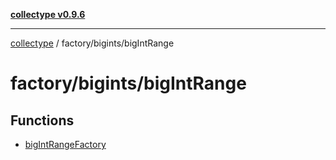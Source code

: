 [**collectype v0.9.6**](../../../README.md)

***

[collectype](../../../modules.md) / factory/bigints/bigIntRange

# factory/bigints/bigIntRange

## Functions

- [bigIntRangeFactory](functions/bigIntRangeFactory.md)
